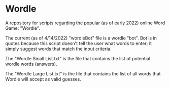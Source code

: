 # Wordle
A repository for scripts regarding the popular (as of early 2022) online Word Game: "Wordle".

The current (as of 4/14/2022) "wordleBot" file is a wordle "bot". Bot is in quotes because this script doesn't tell the user what words to enter; it simply suggest words that match the input criteria.

The "Wordle Small List.txt" is the file that contains the list of potential wordle words (answers).

The "Wordle Large List.txt" is the file that contains the list of all words that Wordle will accept as valid guesses.
